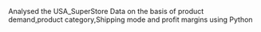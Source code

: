 Analysed the USA_SuperStore Data on the basis of product demand,product category,Shipping mode and profit margins using Python
